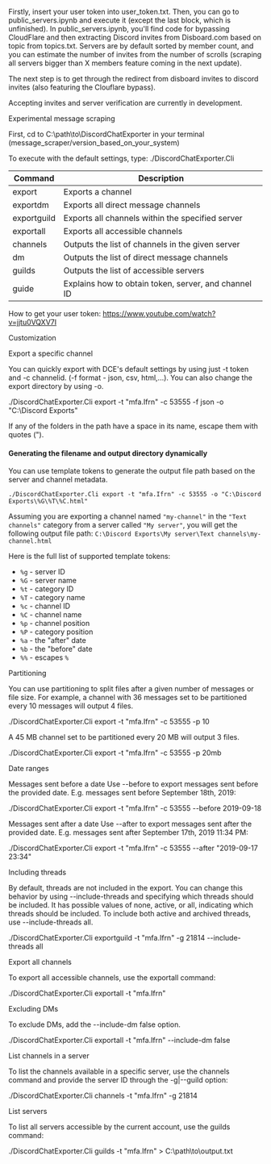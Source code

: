 Firstly, insert your user token into user_token.txt. Then, you can go to public_servers.ipynb and execute it (except the last block, which is unfinished). In public_servers.ipynb, you'll find code for bypassing CloudFlare and then extracting Discord invites from Disboard.com based on topic from topics.txt. Servers are by default sorted by member count, and you can estimate the number of invites from the number of scrolls (scraping all servers bigger than X members feature coming in the next update).

The next step is to get through the redirect from disboard invites to discord invites (also featuring the Clouflare bypass).

Accepting invites and server verification are currently in development.

Experimental message scraping

First, cd to C:\path\to\DiscordChatExporter in your terminal (message_scraper/version_based_on_your_system)

To execute with the default settings, type: ./DiscordChatExporter.Cli


| Command                 | Description                                          |
|-------------------------|------------------------------------------------------|
| export                  | Exports a channel                                    |
| exportdm                | Exports all direct message channels                  |
| exportguild             | Exports all channels within the specified server     |
| exportall               | Exports all accessible channels                      |
| channels                | Outputs the list of channels in the given server     |
| dm                      | Outputs the list of direct message channels          |
| guilds                  | Outputs the list of accessible servers               |
| guide                   | Explains how to obtain token, server, and channel ID |

How to get your user token: https://www.youtube.com/watch?v=jjtu0VQXV7I

Customization

Export a specific channel

You can quickly export with DCE's default settings by using just -t token and -c channelid. (-f format - json, csv, html,...). You can also change the export directory by using -o.

./DiscordChatExporter.Cli export -t "mfa.Ifrn" -c 53555 -f json -o "C:\Discord Exports"

If any of the folders in the path have a space in its name, escape them with quotes (").

#### Generating the filename and output directory dynamically

You can use template tokens to generate the output file path based on the server and channel metadata.

```console
./DiscordChatExporter.Cli export -t "mfa.Ifrn" -c 53555 -o "C:\Discord Exports\%G\%T\%C.html"
```

Assuming you are exporting a channel named `"my-channel"` in the `"Text channels"` category from a server
called `"My server"`, you will get the following output file
path: `C:\Discord Exports\My server\Text channels\my-channel.html`

Here is the full list of supported template tokens:

- `%g` - server ID
- `%G` - server name
- `%t` - category ID
- `%T` - category name
- `%c` - channel ID
- `%C` - channel name
- `%p` - channel position
- `%P` - category position
- `%a` - the "after" date
- `%b` - the "before" date
- `%%` - escapes `%`

Partitioning

You can use partitioning to split files after a given number of messages or file size. For example, a channel with 36 messages set to be partitioned every 10 messages will output 4 files.

./DiscordChatExporter.Cli export -t "mfa.Ifrn" -c 53555 -p 10

A 45 MB channel set to be partitioned every 20 MB will output 3 files.

./DiscordChatExporter.Cli export -t "mfa.Ifrn" -c 53555 -p 20mb

Date ranges

Messages sent before a date Use --before to export messages sent before the provided date. E.g. messages sent before September 18th, 2019:

./DiscordChatExporter.Cli export -t "mfa.Ifrn" -c 53555 --before 2019-09-18

Messages sent after a date Use --after to export messages sent after the provided date. E.g. messages sent after September 17th, 2019 11:34 PM:

./DiscordChatExporter.Cli export -t "mfa.Ifrn" -c 53555 --after "2019-09-17 23:34"

Including threads

By default, threads are not included in the export. You can change this behavior by using --include-threads and specifying which threads should be included. It has possible values of none, active, or all, indicating which threads should be included. To include both active and archived threads, use --include-threads all.

./DiscordChatExporter.Cli exportguild -t "mfa.Ifrn" -g 21814 --include-threads all

Export all channels

To export all accessible channels, use the exportall command:

./DiscordChatExporter.Cli exportall -t "mfa.Ifrn"

Excluding DMs

To exclude DMs, add the --include-dm false option.

./DiscordChatExporter.Cli exportall -t "mfa.Ifrn" --include-dm false

List channels in a server

To list the channels available in a specific server, use the channels command and provide the server ID through the -g|--guild option:

./DiscordChatExporter.Cli channels -t "mfa.Ifrn" -g 21814

List servers

To list all servers accessible by the current account, use the guilds command:

./DiscordChatExporter.Cli guilds -t "mfa.Ifrn" > C:\path\to\output.txt

